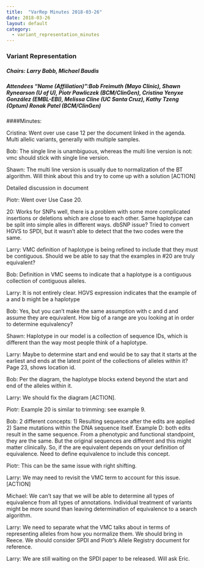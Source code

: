 ```yaml
---
title:  "VarRep Minutes 2018-03-26"
date: 2018-03-26
layout: default
category:
  - variant_representation_minutes
---
```


### Variant Representation
##### Chairs: Larry Babb, Michael Baudis
##### Attendees “Name (Affiliation)”:Bob Freimuth (Mayo Clinic), Shawn Rynearson (U of U), Piotr Pawliczek (BCM/ClinGen), Cristina Yenyxe González (EMBL-EBI), Melissa Cline (UC Santa Cruz), Kathy Tzeng (Optum) Ronak Patel (BCM/ClinGen)


####Minutes:

Cristina: Went over use case 12 per the document linked in the agenda.  Multi allelic variants, generally with multiple samples. 

Bob: The single line is unambiguous, whereas the multi line version is not: vmc should stick with single line version.

Shawn: The multi line version is usually due to normalization of the BT algorithm.  Will think about this and try to come up with a solution [ACTION]

Detailed discussion in document

Piotr: Went over Use Case 20.

20: Works for SNPs well, there is a problem with some more complicated insertions or deletions which are close to each other. Same haplotype can be split into simple alles in different ways. dbSNP issue? Tried to convert HGVS to SPDI, but it wasn’t able to detect that the two codes were the same.

Larry: VMC definition of haplotype is being refined to include that they must be contiguous.  Should we be able to say that the examples in #20 are truly equivalent?

Bob: Definition in VMC seems to indicate that a haplotype is a contiguous collection of contiguous alleles.

Larry: It is not entirely clear.  HGVS expression indicates that the example of a and b might be a haplotype

Bob: Yes, but you can’t make the same assumption with c and d and assume they are equivalent.  How big of a range are you looking at in order to determine equivalency?

Shawn: Haplotype in our model is a collection of sequence IDs, which is different than the way most people think of a haplotype.

Larry: Maybe to determine start and end would be to say that it starts at the earliest and ends at the latest point of the collections of alleles within it? Page 23, shows location id.

Bob:  Per the diagram, the haplotype blocks extend beyond the start and end of the alleles within it.

Larry: We should fix the diagram [ACTION].

Piotr: Example 20 is similar to trimming: see example 9.

Bob: 2 different concepts: 1) Resulting sequence after the edits are applied 2) Same mutations within the DNA sequence itself. Example D: both edits result in the same sequence.  From a phenotypic and functional standpoint, they are the same. But the original sequences are different and this might matter clinically. So, if the are equivalent depends on your definition of equivalence.  Need to define equivalence to include this concept.

Piotr: This can be the same issue with right shifting.

Larry: We may need to revisit the VMC term to account for this issue. [ACTION]

Michael: We can’t say that we will be able to determine all types of equivalence from all types of annotations.  Individual treatment of variants might be more sound than leaving determination of equivalence to a search algorithm.

Larry: We need to separate what the VMC talks about in terms of representing alleles from how you normalize them.  We should bring in Reece. We should consider SPDI and Piotr’s Allele Registry document for reference.

Larry: We are still waiting on the SPDI paper to be released.  Will ask Eric.
